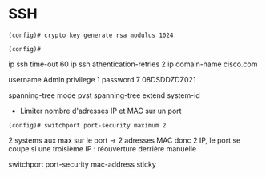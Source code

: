 # SSH


```
(config)# crypto key generate rsa modulus 1024
```

```
(config)# 
```


ip ssh time-out 60
ip ssh athentication-retries 2
ip domain-name cisco.com


username Admin privilege 1 password 7 08DSDDZDZ021

spanning-tree mode pvst
spanning-tree extend system-id

* Limiter nombre d'adresses IP et MAC sur un port
```
(config)# switchport port-security maximum 2
```
2 systems aux max sur le port -> 2 adresses MAC donc 2 IP, le port se coupe si une troisième IP : réouverture derrière manuelle


switchport port-security mac-address sticky